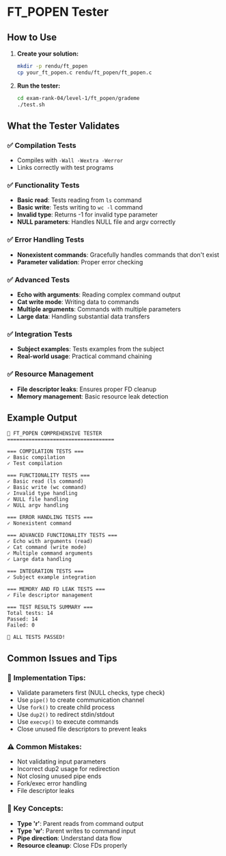# FT_POPEN Tester

## How to Use

1. **Create your solution:**
   ```bash
   mkdir -p rendu/ft_popen
   cp your_ft_popen.c rendu/ft_popen/ft_popen.c
   ```

2. **Run the tester:**
   ```bash
   cd exam-rank-04/level-1/ft_popen/grademe
   ./test.sh
   ```

## What the Tester Validates

### ✅ **Compilation Tests**
- Compiles with `-Wall -Wextra -Werror`
- Links correctly with test programs

### ✅ **Functionality Tests**
- **Basic read**: Tests reading from `ls` command
- **Basic write**: Tests writing to `wc -l` command  
- **Invalid type**: Returns -1 for invalid type parameter
- **NULL parameters**: Handles NULL file and argv correctly

### ✅ **Error Handling Tests**
- **Nonexistent commands**: Gracefully handles commands that don't exist
- **Parameter validation**: Proper error checking

### ✅ **Advanced Tests**
- **Echo with arguments**: Reading complex command output
- **Cat write mode**: Writing data to commands
- **Multiple arguments**: Commands with multiple parameters
- **Large data**: Handling substantial data transfers

### ✅ **Integration Tests**
- **Subject examples**: Tests examples from the subject
- **Real-world usage**: Practical command chaining

### ✅ **Resource Management**
- **File descriptor leaks**: Ensures proper FD cleanup
- **Memory management**: Basic resource leak detection

## Example Output

```
🧪 FT_POPEN COMPREHENSIVE TESTER
===================================

=== COMPILATION TESTS ===
✓ Basic compilation
✓ Test compilation

=== FUNCTIONALITY TESTS ===
✓ Basic read (ls command)
✓ Basic write (wc command)
✓ Invalid type handling
✓ NULL file handling
✓ NULL argv handling

=== ERROR HANDLING TESTS ===
✓ Nonexistent command

=== ADVANCED FUNCTIONALITY TESTS ===
✓ Echo with arguments (read)
✓ Cat command (write mode)
✓ Multiple command arguments
✓ Large data handling

=== INTEGRATION TESTS ===
✓ Subject example integration

=== MEMORY AND FD LEAK TESTS ===
✓ File descriptor management

=== TEST RESULTS SUMMARY ===
Total tests: 14
Passed: 14
Failed: 0

🎉 ALL TESTS PASSED!
```

## Common Issues and Tips

### 🔧 **Implementation Tips:**
- Validate parameters first (NULL checks, type check)
- Use `pipe()` to create communication channel
- Use `fork()` to create child process  
- Use `dup2()` to redirect stdin/stdout
- Use `execvp()` to execute commands
- Close unused file descriptors to prevent leaks

### ⚠️ **Common Mistakes:**
- Not validating input parameters
- Incorrect dup2 usage for redirection
- Not closing unused pipe ends
- Fork/exec error handling
- File descriptor leaks

### 🎯 **Key Concepts:**
- **Type 'r'**: Parent reads from command output
- **Type 'w'**: Parent writes to command input  
- **Pipe direction**: Understand data flow
- **Resource cleanup**: Close FDs properly